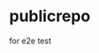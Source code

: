 # publicrepo
for e2e test












































































































































































































































































































































































































































